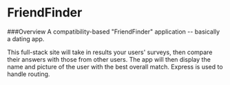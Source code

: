 # FriendFinder

###Overview
 A compatibility-based "FriendFinder" application -- basically a dating app. 

 This full-stack site will take in results your users' surveys, then compare their answers with those from other users.
 The app will then display the name and picture of the user with the best overall match. Express is used to handle routing.
